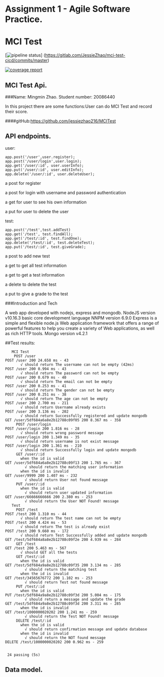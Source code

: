 # Assignment 1 - Agile Software Practice.
# MCI Test
[![pipeline status](https://gitlab.com/JessieZhao/mci-test-cicd/badges/master/pipeline.svg)]
(https://gitlab.com/JessieZhao/mci-test-cicd/commits/master)

[![coverage report](https://gitlab.com/JessieZhao/mci-test-cicd/badges/master/coverage.svg)](https://gitlab.com/JessieZhao/mci-test-cicd/badges/master/coverage.svg?job=coverage)

## MCI Test Api.

###Name: Mingmin Zhao. Student number: 20086440

In this project there are some functions:User can do MCI Test and record their score. 

####gitHub:https://github.com/jessiezhao216/MCITest
## API endpoints.
user:

    app.post('/user',user.register);
    app.post('/user/login',user.login);
    app.get('/user/:id', user.userInfo);
    app.put('/user/:id', user.editInfo);
    app.delete('/user/:id', user.deleteUser);

  a post for register
  
  a post for login with username and password authentication
  
  a get for user to see his own information
  
  a put for user to delete the user 
 
  
test:

    app.post('/test',test.addTest)
    app.get('/test', test.findAll);
    app.get('/test/:id', test.findOne);
    app.delete('/test/:id', test.deleteTest);
    app.put('/test/:id', test.giveGrade);
    
  a post to add new test
 
  a get to get all test information
  
  a get to get a test information
  
  a delete to delete the test

  a put to give a grade to the test
  
###Introduction and Tech

A web app developed with nodejs, express and mongodb. 
NodeJS version v10.16.3 basic core development language
NNPM version 6.9.0
Express is a simple and flexible node.js Web application framework that offers a range of powerful features to help you create a variety of Web applications, as well as rich HTTP tools.
Mongo version v4.2.1

##Test results:
 ~~~~~~~~~~~~~~~~~~~~~~~~~~~~~~~~~~~~~~~~~~~~~~~~
    MCI Test
     POST /user
POST /user 200 24.658 ms - 43
        √ should return The username can not be empty (42ms)
POST /user 200 0.994 ms - 43
        √ should return The password can not be empty
POST /user 200 0.679 ms - 40
        √ should return The email can not be empty
POST /user 200 0.253 ms - 41
        √ should return The gender can not be empty
POST /user 200 0.251 ms - 38
        √ should return The age can not be empty
POST /user 200 2.700 ms - 211
        √ should return Username already exists
POST /user 200 3.136 ms - 202
        √ should return Successfully registered and update mongodb
GET /user/5df684a6a8e2b12788c09f05 200 8.367 ms - 358
      POST /user/login
POST /user/login 200 1.816 ms - 28
        √ should return wrong password message
POST /user/login 200 1.349 ms - 35
        √ should return username is not exist message
POST /user/login 200 1.361 ms - 210
        √ should return Successfully login and update mongodb
      GET /user/:id
        when the id is valid
GET /user/5df684a6a8e2b12788c09f13 200 1.765 ms - 367
          √ should return the matching user information
        when the id is invalid
GET /user/9999 200 1.407 ms - 232
          √ should return User not found message
      PUT /user/:id
        when the id is valid
          √ should return user updated information
GET /user/66666666666 200 2.380 ms - 253
          √ should return the User NOT Found! message
    Test
      POST /test
POST /test 200 1.310 ms - 44
        √ should return The test name can not be empty
POST /test 200 4.424 ms - 53
        √ should return The test is already exist
POST /test 200 9.660 ms - 172
        √ should return Test Successfully added and update mongodb
GET /test/5df684a8a8e2b12788c09f2e 200 4.939 ms - 284
      GET /test
GET /test 200 5.463 ms - 567
        √ should GET all the tests
      GET /test/:id
        when the id is valid
GET /test/5df684a9a8e2b12788c09f35 200 3.134 ms - 285
          √ should return the matching test
        when the id is invalid
GET /test/34565676772 200 1.102 ms - 253
          √ should return Test not found message
      PUT /test/:id
        when the id is valid
PUT /test/5df684a9a8e2b12788c09f3d 200 5.004 ms - 175
          √ should return a message and update the grade
GET /test/5df684a9a8e2b12788c09f3d 200 3.311 ms - 285
        when the id is invalid
GET /test/1000000020202 200 1.241 ms - 259
          √ should return the Test NOT Found! message
      DELETE /test/:id
        when the id is valid
          √ should return confirmation message and update database
        when the id is invalid
          √ should return the NOT found message
DELETE /test/1000000020202 200 0.962 ms - 259


  24 passing (5s)

 ~~~~~~~~~~~~~~~~~~~~~~~~~~~~~~~~~~~~~~~~~~~~~~~~
## Data model.
    
[datamodel]: data_model.PNG
